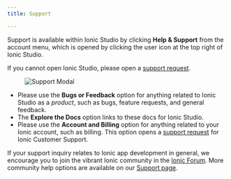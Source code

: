 ```yaml
---
title: Support

---
```



Support is available within Ionic Studio by clicking **Help & Support** from the account menu, which is opened by clicking the user icon at the top right of Ionic Studio.

If you cannot open Ionic Studio, please open a [support request](https://ionicframework.com/support/request).

<figure>
  <img alt="Support Modal" src="/img/studio/ss-support-modal.png" />
</figure>

* Please use the **Bugs or Feedback** option for anything related to Ionic Studio as a _product_, such as bugs, feature requests, and general feedback.
* The **Explore the Docs** option links to these docs for Ionic Studio.
* Please use the **Account and Billing** option for anything related to your Ionic account, such as billing. This option opens a [support request](https://ionicframework.com/support/request) for Ionic Customer Support.

If your support inquiry relates to Ionic app development in general, we encourage you to join the vibrant Ionic community in the [Ionic Forum](https://forum.ionicframework.com/). More community help options are available on our [Support page](https://ionicframework.com/support/).
